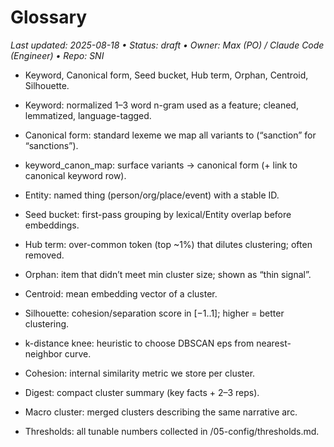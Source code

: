 # Glossary

*Last updated: 2025-08-18 • Status: draft • Owner: Max (PO) / Claude Code (Engineer) • Repo: SNI*

* Keyword, Canonical form, Seed bucket, Hub term, Orphan, Centroid, Silhouette.
  
* Keyword: normalized 1–3 word n-gram used as a feature; cleaned, lemmatized, language-tagged.
* Canonical form: standard lexeme we map all variants to (“sanction” for “sanctions”).
* keyword\_canon\_map: surface variants → canonical form (+ link to canonical keyword row).
* Entity: named thing (person/org/place/event) with a stable ID.
* Seed bucket: first-pass grouping by lexical/Entity overlap before embeddings.
* Hub term: over-common token (top ~1%) that dilutes clustering; often removed.
* Orphan: item that didn’t meet min cluster size; shown as “thin signal”.
* Centroid: mean embedding vector of a cluster.
* Silhouette: cohesion/separation score in \[−1..1]; higher = better clustering.
* k-distance knee: heuristic to choose DBSCAN eps from nearest-neighbor curve.
* Cohesion: internal similarity metric we store per cluster.
* Digest: compact cluster summary (key facts + 2–3 reps).
* Macro cluster: merged clusters describing the same narrative arc.
* Thresholds: all tunable numbers collected in /05-config/thresholds.md.
